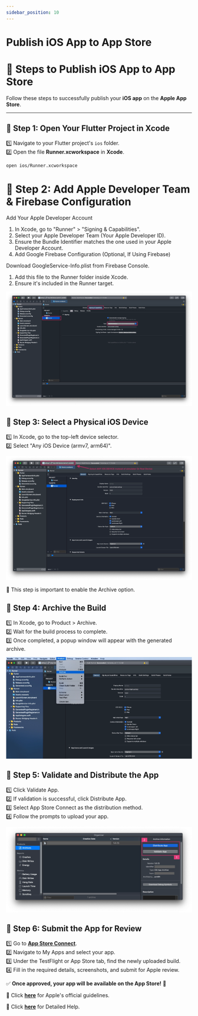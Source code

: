 ```yaml
---
sidebar_position: 10
---
```


# Publish iOS App to App Store

# 🚀 Steps to Publish iOS App to App Store

Follow these steps to successfully publish your **iOS app** on the **Apple App Store**.

---

## 🔹 Step 1: Open Your Flutter Project in Xcode

1️⃣ Navigate to your Flutter project's `ios` folder.  
2️⃣ Open the file **Runner.xcworkspace** in **Xcode**.  
   ```sh
   open ios/Runner.xcworkspace
  ```

# 🔹 Step 2: Add Apple Developer Team & Firebase Configuration

Add Your Apple Developer Account

1. In Xcode, go to "Runner" > "Signing & Capabilities".
2. Select your Apple Developer Team (Your Apple Developer ID).
3. Ensure the Bundle Identifier matches the one used in your Apple Developer Account.
4. Add Google Firebase Configuration (Optional, If Using Firebase)

Download GoogleService-Info.plist from Firebase Console.

1. Add this file to the Runner folder inside Xcode.
2. Ensure it's included in the Runner target.

![ios](../../static/img/app/ios1.webp)

## 🔹 Step 3: Select a Physical iOS Device

1️⃣ In Xcode, go to the top-left device selector.     
2️⃣ Select "Any iOS Device (armv7, arm64)".

![ios](../../static/img/app/ios2.webp)

🔹 This step is important to enable the Archive option.         

## 🔹 Step 4: Archive the Build
1️⃣ In Xcode, go to Product > Archive.        
2️⃣ Wait for the build process to complete.       
3️⃣ Once completed, a popup window will appear with the generated archive.    

![ios](../../static/img/app/ios3.webp)    

## 🔹 Step 5: Validate and Distribute the App
1️⃣ Click Validate App.       
2️⃣ If validation is successful, click Distribute App.        
3️⃣ Select App Store Connect as the distribution method.      
4️⃣ Follow the prompts to upload your app.      

![ios](../../static/img/app/ios4.webp)

## 🔹 Step 6: Submit the App for Review

1️⃣ Go to **[App Store Connect](https://appstoreconnect.apple.com/)**.      
2️⃣ Navigate to My Apps and select your app.      
3️⃣ Under the TestFlight or App Store tab, find the newly uploaded build.     
4️⃣ Fill in the required details, screenshots, and submit for Apple review.       

✅ **Once approved, your app will be available on the App Store!** 🎉

📌 Click **[here](https://developer.apple.com/distribute/app-review/)** for Apple's official guidelines.

📌 Click **[here](https://codewithchris.com/submit-your-app-to-the-app-store/)** for Detailed Help.